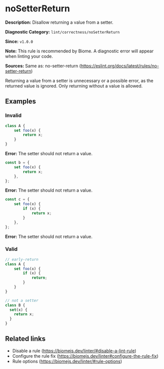 # noSetterReturn

**Description:** Disallow returning a value from a setter.

**Diagnostic Category:** `lint/correctness/noSetterReturn`

**Since:** `v1.0.0`

**Note:** This rule is recommended by Biome. A diagnostic error will appear when linting your code.

**Sources:** Same as: no-setter-return (https://eslint.org/docs/latest/rules/no-setter-return)

Returning a value from a setter is unnecessary or a possible error, as the returned value is ignored. Only returning without a value is allowed.

## Examples

### Invalid

```js
class A {
    set foo(x) {
        return x;
    }
}
```
**Error:** The setter should not return a value.

```js
const b = {
    set foo(x) {
        return x;
    },
};
```
**Error:** The setter should not return a value.

```js
const c = {
    set foo(x) {
        if (x) {
            return x;
        }
    },
};
```
**Error:** The setter should not return a value.

### Valid

```js
// early-return
class A {
    set foo(x) {
        if (x) {
            return;
        }
    }
}
```

```js
// not a setter
class B {
  set(x) {
    return x;
  }
}
```

## Related links

- Disable a rule (https://biomejs.dev/linter/#disable-a-lint-rule)
- Configure the rule fix (https://biomejs.dev/linter#configure-the-rule-fix)
- Rule options (https://biomejs.dev/linter/#rule-options)
